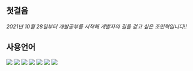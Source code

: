## 첫걸음
*2021년 10월 28일부터 개발공부를 시작해 개발자의 길을 걷고 싶은 조민혁입니다!!*


## 사용언어
<div style="left">
<img src="https://img.shields.io/badge/HTML5-E34F26?style=for-the-badge&logo=HTML5&logoColor=white"/>
<img src="https://img.shields.io/badge/CSS3-1572B6?style=for-the-badge&logo=CSS3&logoColor=white"/>
<img src="https://img.shields.io/badge/JavaScript-F7DF1E?style=for-the-badge&logo=JavaScript&logoColor=black"/>
<img src="https://img.shields.io/badge/jQuery-0769AD?style=for-the-badge&logo=jQuery&logoColor=white"/>
<img src="https://img.shields.io/badge/Spring-36DB33F?style=for-the-badge&logo=Spring&logoColor=white"/>
<img src="https://img.shields.io/badge/Java-007396?style=for-the-badge&logo=Java&logoColor=white"/>
<img src="https://img.shields.io/badge/Oracle-F80000?style=for-the-badge&logo=Oracle&logoColor=white"/>
</div>
